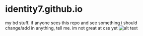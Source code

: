# identity7.github.io
my bd stuff. if anyone sees this repo and see something i should change/add in anything, tell me. im not great at css yet
![alt text](https://i.imgur.com/h7sGYtG.jpg)
